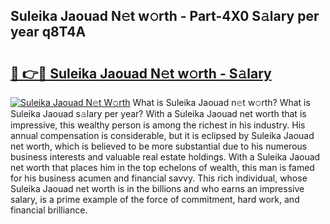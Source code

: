 ## Suleika Jaouad N𝚎t w𝚘rth - Part-4X0 S𝚊lary per year q8T4A

# <h2><a href="http://gc1wgh.nevu.top/?p=Suleika+Jaouad">🔗 👉🔴 Suleika Jaouad N𝚎t w𝚘rth - S𝚊lary</a></h2>

[![Suleika Jaouad N𝚎t W𝚘rth](https://i.imgur.com/Oavwk0R.jpeg)](http://gc1wgh.nevu.top/?p=Suleika+Jaouad)
What is Suleika Jaouad n𝚎t w𝚘rth? What is Suleika Jaouad s𝚊lary per year?
With a Suleika Jaouad net worth that is impressive, this wealthy person is among the richest in his industry. His annual compensation is considerable, but it is eclipsed by Suleika Jaouad net worth, which is believed to be more substantial due to his numerous business interests and valuable real estate holdings. With a Suleika Jaouad net worth that places him in the top echelons of wealth, this man is famed for his business acumen and financial savvy. This rich individual, whose Suleika Jaouad net worth is in the billions and who earns an impressive salary, is a prime example of the force of commitment, hard work, and financial brilliance.
